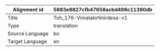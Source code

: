 |Alignment id | 5883e8827cfb47658acbd498c11380db
| --- | --- 
|Title | Toh_176-Vimalakirtinirdesa-v1 
|Type | translation
|Source Language | bo
|Target Language | en